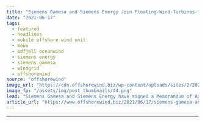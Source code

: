```yaml
---
title: "Siemens Gamesa and Siemens Energy Join Floating-Wind-Turbines-for-Hire Project"
date: "2021-06-17"
tags: 
  - featured
  - headlines
  - mobile offshore wind unit
  - mowu
  - odfjell oceanwind
  - siemens energy
  - siemens gamesa
  - windgrid
  - offshorewind
source: "offshorewind"
image_url: "https://cdn.offshorewind.biz/wp-content/uploads/sites/2/2021/06/17115003/Siemens-Gamesa-and-Siemens-Energy-Join-Floating-Wind-Turbines-for-Hire-Project.png"
image_fp: "/assets/img/post_thumbnails/44.png"
lead: "Siemens Gamesa and Siemens Energy have signed a Memorandum of Agreement (MoU) with Odfjell"
article_url: "https://www.offshorewind.biz/2021/06/17/siemens-gamesa-and-siemens-energy-join-floating-wind-turbines-for-hire-project/"
---
```


---
